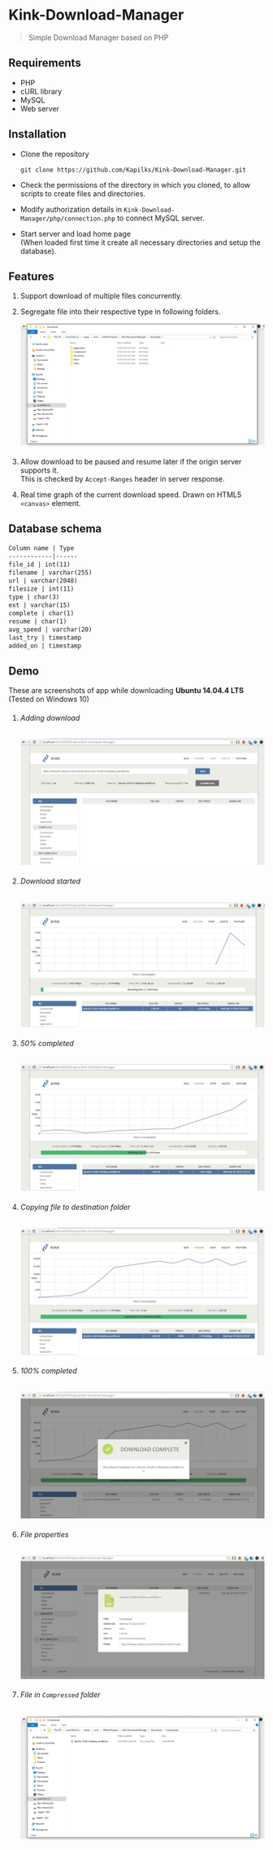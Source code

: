 # Kink-Download-Manager
> Simple Download Manager based on PHP

## Requirements
* PHP
* cURL library
* MySQL
* Web server

## Installation
* Clone the repository
    ```
    git clone https://github.com/Kapilks/Kink-Download-Manager.git
    ```

* Check the permissions of the directory in which you cloned, to allow scripts to create files and directories.

* Modify authorization details in `Kink-Download-Manager/php/connection.php` to connect MySQL server.

* Start server and load home page<br/>
(When loaded first time it create all necessary directories and setup the database).



## Features
1. Support download of multiple files concurrently.
2. Segregate file into their respective type in following folders.

    ![Directory Structure](screenshots/directory_structure.png)

3. Allow download to be paused and resume later if the origin server supports it.<br/>
    This is checked by `Accept-Ranges` header in server response.
4. Real time graph of the current download speed.
    Drawn on HTML5 `<canvas>` element.

## Database schema
    Column name | Type
    ------------|------
    file_id | int(11)
    filename | varchar(255)
    url | varchar(2048)
    filesize | int(11)
    type | char(3)
    ext | varchar(15)
    complete | char(1)
    resume | char(1)
    avg_speed | varchar(20)
    last_try | timestamp
    added_on | timestamp
## Demo

These are screenshots of app while downloading **Ubuntu 14.04.4 LTS** (Tested on Windows 10)
   

1. ###### Adding download
    ![Adding download](screenshots/demo1.png)


2. ###### Download started
    ![Download started](screenshots/demo2.png)


3. ###### 50% completed
   ![50% downloaded](screenshots/demo3.png)


4. ###### Copying file to destination folder
    ![Copying file to destination folder](screenshots/demo4.png)


5. ###### 100% completed
    ![100% downloaded](screenshots/demo5.png)


6. ###### File properties
    ![File properties](screenshots/demo6.png)


7. ###### File in `Compressed` folder
    ![File in compressed folder](screenshots/demo7.png)
